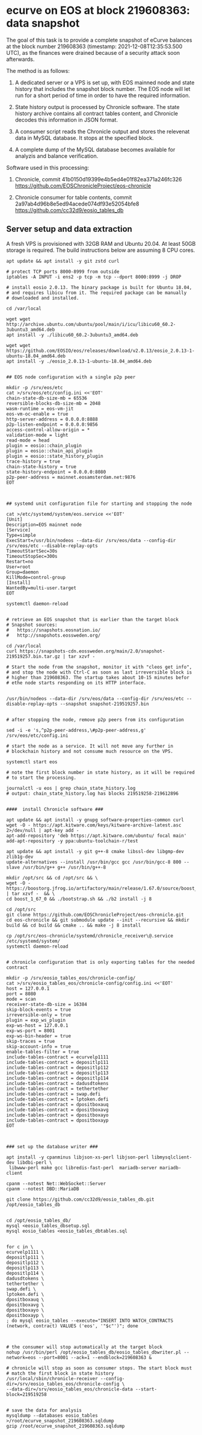 ecurve on EOS at block 219608363: data snapshot
===============================================

The goal of this task is to provide a complete snapshot of eCurve
balances at the block number 219608363 (timestamp:
2021-12-08T12:35:53.500 UTC), as the finances were drained because of
a security attack soon afterwards.

The method is as follows:

1. A dedicated server or a VPS is set up, with EOS mainned node and
state history that includes the snapshot block number. The EOS node
will let run for a short period of time in order to have the required
information.

2. State history output is processed by Chronicle software. The state
history archive contains all contract tables content, and Chronicle
decodes this information in JSON format. 

3. A consumer script reads the Chronicle output and stores the
relevenat data in MySQL database. It stops at the specified block.

4. A complete dump of the MySQL database becomes available for
analyzis and balance verification.


Software used in this processing:

1. Chronicle, commit 41b0150d19399e4b5ed4e01f82ea371a246fc326
https://github.com/EOSChronicleProject/eos-chronicle

2. Chronicle consumer for table contents, commit
2a97ab4d96b8e5ed94acede074df93e52054bfe8
https://github.com/cc32d9/eosio_tables_db


Server setup and data extraction
--------------------------------

A fresh VPS is provisioned with 32GB RAM and Ubuntu 20.04. At least
50GB storage is required. The build instructions below are assuming 8
CPU cores.

```
apt update && apt install -y git zstd curl

# protect TCP ports 8000-8999 from outside
iptables -A INPUT -i ens2 -p tcp -m tcp --dport 8000:8999 -j DROP

# install eosio 2.0.13. The binary package is built for Ubuntu 18.04,
# and requires libicu from it. The required package can be manually
# downloaded and installed.

cd /var/local

wget wget http://archive.ubuntu.com/ubuntu/pool/main/i/icu/libicu60_60.2-3ubuntu3_amd64.deb 
apt install -y ./libicu60_60.2-3ubuntu3_amd64.deb 

wget wget https://github.com/EOSIO/eos/releases/download/v2.0.13/eosio_2.0.13-1-ubuntu-18.04_amd64.deb
apt install -y ./eosio_2.0.13-1-ubuntu-18.04_amd64.deb


## EOS node configuration with a single p2p peer

mkdir -p /srv/eos/etc
cat >/srv/eos/etc/config.ini <<'EOT'
chain-state-db-size-mb = 65536
reversible-blocks-db-size-mb = 2048
wasm-runtime = eos-vm-jit
eos-vm-oc-enable = true
http-server-address = 0.0.0.0:8888
p2p-listen-endpoint = 0.0.0.0:9856
access-control-allow-origin = *
validation-mode = light
read-mode = head
plugin = eosio::chain_plugin
plugin = eosio::chain_api_plugin
plugin = eosio::state_history_plugin
trace-history = true
chain-state-history = true
state-history-endpoint = 0.0.0.0:8080
p2p-peer-address = mainnet.eosamsterdam.net:9876
EOT



## systemd unit configuration file for starting and stopping the node

cat >/etc/systemd/system/eos.service <<'EOT'
[Unit]
Description=EOS mainnet node
[Service]
Type=simple
ExecStart=/usr/bin/nodeos --data-dir /srv/eos/data --config-dir /srv/eos/etc --disable-replay-opts
TimeoutStartSec=30s
TimeoutStopSec=300s
Restart=no
User=root
Group=daemon
KillMode=control-group
[Install]
WantedBy=multi-user.target
EOT

systemctl daemon-reload


# retrieve an EOS snapshot that is earlier than the target block
# Snapshot sources:
#   https://snapshots.eosnation.io/
#   http://snapshots.eossweden.org/

cd /var/local
curl https://snapshots-cdn.eossweden.org/main/2.0/snapshot-219519257.bin.tar.gz | tar xzvf -

# Start the node from the snapshot, monitor it with "cleos get info",
# and stop the node with Ctrl-C as soon as last irreversible block is
# higher than 219608363. The startup takes about 10-15 minutes befor
# ethe node starts responding on its HTTP interface.


/usr/bin/nodeos --data-dir /srv/eos/data --config-dir /srv/eos/etc --disable-replay-opts --snapshot snapshot-219519257.bin


# after stopping the node, remove p2p peers from its configuration

sed -i -e 's,^p2p-peer-address,\#p2p-peer-address,g' /srv/eos/etc/config.ini

# start the node as a service. It will not move any further in
# blockchain history and not consume much resource on the VPS.

systemctl start eos

# note the first block number in state history, as it will be required
# to start the processing.

journalctl -u eos | grep chain_state_history.log
# output: chain_state_history.log has blocks 219519258-219612896


####  install Chronicle software ###

apt update && apt install -y gnupg software-properties-common curl
wget -O - https://apt.kitware.com/keys/kitware-archive-latest.asc 2>/dev/null | apt-key add -
apt-add-repository 'deb https://apt.kitware.com/ubuntu/ focal main'
add-apt-repository -y ppa:ubuntu-toolchain-r/test

apt update && apt install -y git g++-8 cmake libssl-dev libgmp-dev zlib1g-dev
update-alternatives --install /usr/bin/gcc gcc /usr/bin/gcc-8 800 --slave /usr/bin/g++ g++ /usr/bin/g++-8

mkdir /opt/src && cd /opt/src && \
wget -O - https://boostorg.jfrog.io/artifactory/main/release/1.67.0/source/boost_1_67_0.tar.gz | tar xzvf -  && \
cd boost_1_67_0 && ./bootstrap.sh && ./b2 install -j 8

cd /opt/src
git clone https://github.com/EOSChronicleProject/eos-chronicle.git
cd eos-chronicle && git submodule update --init --recursive && mkdir build && cd build && cmake .. && make -j 8 install

cp /opt/src/eos-chronicle/systemd/chronicle_receiver\@.service /etc/systemd/system/
systemctl daemon-reload


# chronicle configuration that is only exporting tables for the needed contract

mkdir -p /srv/eosio_tables_eos/chronicle-config/
cat >/srv/eosio_tables_eos/chronicle-config/config.ini <<'EOT'
host = 127.0.0.1
port = 8080
mode = scan
receiver-state-db-size = 16384
skip-block-events = true
irreversible-only = true
plugin = exp_ws_plugin
exp-ws-host = 127.0.0.1
exp-ws-port = 8001
exp-ws-bin-header = true
skip-traces = true
skip-account-info = true
enable-tables-filter = true
include-tables-contract = ecurvelp1111
include-tables-contract = depositlp111
include-tables-contract = depositlp112
include-tables-contract = depositlp113
include-tables-contract = depositlp114
include-tables-contract = dadusdtokens
include-tables-contract = tethertether
include-tables-contract = swap.defi
include-tables-contract = lptoken.defi
include-tables-contract = dpositboxauq
include-tables-contract = dpositboxavg
include-tables-contract = dpositboxayo
include-tables-contract = dpositboxayp
EOT



### set up the database writer ###

apt install -y cpanminus libjson-xs-perl libjson-perl libmysqlclient-dev libdbi-perl \
 libwww-perl make gcc libredis-fast-perl  mariadb-server mariadb-client

cpanm --notest Net::WebSocket::Server
cpanm --notest DBD::MariaDB

git clone https://github.com/cc32d9/eosio_tables_db.git /opt/eosio_tables_db


cd /opt/eosio_tables_db/
mysql <eosio_tables_dbsetup.sql
mysql eosio_tables <eosio_tables_dbtables.sql


for c in \
ecurvelp1111 \
depositlp111 \
depositlp112 \
depositlp113 \
depositlp114 \
dadusdtokens \
tethertether \
swap.defi \
lptoken.defi \
dpositboxauq \
dpositboxavg \
dpositboxayo \
dpositboxayp \
; do mysql eosio_tables --execute="INSERT INTO WATCH_CONTRACTS (network, contract) VALUES ('eos', '"$c"')"; done



# the consumer will stop automatically at the target block
nohup /usr/bin/perl /opt/eosio_tables_db/eosio_tables_dbwriter.pl --network=eos --port=8001 --ack=1 --endblock=219608363 &

# chronicle will stop as soon as consumer stops. The start block must
# match the first block in state history
/usr/local/sbin/chronicle-receiver --config-dir=/srv/eosio_tables_eos/chronicle-config \
--data-dir=/srv/eosio_tables_eos/chronicle-data --start-block=219519258


# save the data for analysis
mysqldump --databases eosio_tables >/root/ecurve_snapshot_219608363.sqldump
gzip /root/ecurve_snapshot_219608363.sqldump
